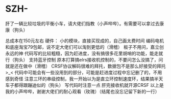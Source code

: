 # SZH-
肝了一辆比较垃圾的平衡小车，请大佬们指教（小声哔哔）。有需要可以拿过去康康（狗头）

总成本在150元左右
硬件：
小的模块，直接买现成的，自己画太费时间
编码电机和底座淘宝79包邮，说不定大佬们可以淘到更低的（滑稽）
板子不用问，嘉立创永远的神
代码写的比较粗糙，因为赶进度，没有搞很多花里胡哨的功能，能走就行（狗头）
支持蓝牙控制
原本打算搞elrs接收机控制的，不要问怎么没搞了，问就是还在做中（滑稽）
CRSF协议解码很难的拜托，数据包不是那么好接受的拜托 >_<
代码中可能会有一些没用到的部分，可能是赶进度过程中忘记删了的，不用感到奇怪
注意三环的串级控制，我一开始以为是直立环控制速度环，结果搞半天车子都得跟蹦迪似的（狗头）
写代码时注意一点
肝完接收机就开源CRSF
以上是我的小声哔哔，谢谢大佬们的耐心观看（玫瑰）（结尾也没忘记留下新的一行）
